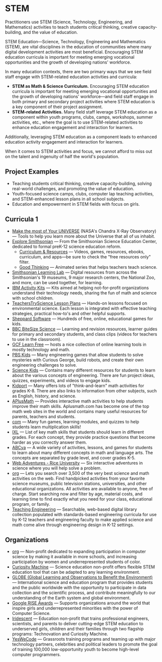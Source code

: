 # STEM

Practitioners use STEM \(Science, Technology, Engineering, and Mathematics\) activities to teach students critical thinking, creative capacity-building, and the value of education.

STEM Education—Science, Technology, Engineering and Mathematics \(STEM\), are vital disciplines in the education of communities where many digital development activities are most beneficial. Encouraging STEM education curricula is important for meeting emerging vocational opportunities and the growth of developing nations' workforce.

In many education contexts, there are two primary ways that we see field staff engage with STEM-related education activities and curricula:

- **STEM as Math & Science Curriculum.** Encouraging STEM education curricula is important for meeting emerging vocational opportunities and the growth of developing nations' workforce—and field staff engage in both primary and secondary project activities where STEM education is a key component of their project assignment.
- **STEM-related Activities.** Many field staff leverage STEM education as a component within youth programs, clubs, camps, workshops, summer activities, etc., where the goal is to use STEM-related activities to enhance education engagement and interaction for learners.

Additionally, leveraging STEM education as a component leads to enhanced education activity engagement and interaction for learners.

When it comes to STEM activities and focus, we cannot afford to miss out on the talent and ingenuity of half the world's population.


## Project Examples

* Teaching students critical thinking, creative capacity-building, solving real-world challenges, and promoting the value of education.
* Youth-focused science camps, clubs, computer lap teaching activities, and STEM-enhanced lesson plans in all school subjects.
* Education and empowerment in STEM fields with focus on girls.



## Curricula 1

- [Make the most of Your UNIVERSE](http://chandra.si.edu/corps/) (NASA's Chandra X-Ray Observatory)— Tools to help you learn more about the Universe that all of us inhabit.
- [Explore Smithsonian](https://ssec.si.edu/explore-smithsonian) — From the Smithsonian Science Education Center, dedicated to formal preK-12 science education reform.
  - [Curriculum & Resources](https://ssec.si.edu/explore-our-curriculum-resources) — Videos, games, resources, ebooks, curriculum, and apps—be sure to check the "free resources only" filter.
  - [Good Thinking](https://ssec.si.edu/goodthinking) — Animated series that helps teachers teach science.
- [Smithsonian Learning Lab](https://learninglab.si.edu/) — Digital resources from across the Smithsonian's 19 museums, 9 major research centers, the National Zoo, and more, can be used together, for learning.
- [IBM Activity Kits](https://www.ibm.com/ibm/responsibility/initiatives/activitykits/) — Kits aimed at helping not-for-profit organizations understand their technology needs, sharing the fun of math and science with school children.
- [TeachersTryScience Lesson Plans](http://www.teacherstryscience.org/lp) — Hands-on lessons focused on environmental science. Each lesson is integrated with effective teaching strategies, practical how-to's and other helpful supports.
- [Sheppard Software](http://www.sheppardsoftware.com/) — Hundreds of free, online, educational games for kids.
- [BBC BiteSize Science](http://www.bbc.co.uk/education) — Learning and revision resources, learner guides for primary and secondary students, and class clips (videos for teachers to use in the classroom).
- [GCF Learn Free](http://gcflearnfree.org/) — hosts a nice collection of online learning tools in mostly technology and math.
- [PBS Kids](http://pbskids.org/games/engineering/) — Many engineering games that allow students to solve mysteries with Curious George, build robots, and create their own engineering challenges to solve.
- [Science Kids](http://www.sciencekids.co.nz/) — Contains many different resources for students to learn about the various concepts of engineering. There are fun project ideas, quizzes, experiments, and videos to engage kids.
- [Kidport](http://www.kidport.com/) — Many offers lots of "think-and-learn" math activities for grades K-8. There are also links to information from other subjects, such as English, history, and science.
- [APlusMath](http://aplusmath.com/) — Provides interactive math activities to help students improve their math skills. Aplusmath.com has become one of the top math web sites in the world and contains many useful resources for parents, teachers and students.
- [com](http://www.multiplication.com/) — Many fun games, learning modules, and quizzes to help students learn multiplication skills!
- [IXL](https://www.ixl.com/) — List of key math skills that students should learn in different grades. For each concept, they provide practice questions that become harder as you correctly answer them.
- [ABCya](http://www.abcya.com/) — A wide variety of activities, lessons, and games for students to learn about many different concepts in math and language arts. The concepts are separated by grade level, and cover grades K-5.
- [Web Adventures - Rice University](http://webadventures.rice.edu/) — Six interactive adventures in science where you will help solve a problem.
- [org](https://www.howtosmile.org/) — Lets you search over 3,500 of the very best science and math activities on the web. Find handpicked activities from your favorite science museums, public television stations, universities, and other educational organizations. All activities are available to anyone, free of charge. Start searching now and filter by age, material costs, and learning time to find exactly what you need for your class, educational program, or family.
- [Teaching Engineering](https://www.teachengineering.org/) — Searchable, web-based digital library collection populated with standards-based engineering curricula for use by K-12 teachers and engineering faculty to make applied science and math come alive through engineering design in K-12 settings.

## Organizations

- [org](http://code.org/) — Non-profit dedicated to expanding participation in computer science by making it available in more schools, and increasing participation by women and underrepresented students of color.
- [Curiosity Machine](https://www.curiositymachine.org/) — Science education non-profit offers flexible STEM education tool that can be adapted to any learning environment.
- [GLOBE (Global Learning and Observations to Benefit the Environment)](http://globe.gov/) — International science and education program that provides students and the public worldwide with the opportunity to participate in data collection and the scientific process, and contribute meaningfully to our understanding of the Earth system and global environment.
- [Google RISE Awards](https://www.google.com/edu/resources/programs/google-rise-awards/) — Supports organizations around the world that inspire girls and underrepresented minorities with the power of Computer Science.
- [Iridescent](http://iridescentlearning.org/) — Education non-profit that trains professional engineers, scientists, and parents to deliver cutting-edge STEM education to underserved girls, children and their families through two flagship programs: Technovation and Curiosity Machine.
- [YesWeCode](http://www.yeswecode.org/) — Grassroots training programs and teaming up with major technology partners, celebrities and political leaders to promote the goal of training 100,000 low-opportunity youth to become high-level computer programmers.
